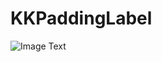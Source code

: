 # KKPaddingLabel

![Image Text]('https://github.com/cocoZ/photos/blob/master/WX20181226-155741@2x.png?raw=true')
